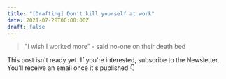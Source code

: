 ```yaml
---
title: "[Drafting] Don't kill yourself at work"
date: 2021-07-28T00:00:00Z
draft: false
---
```

> "I wish I worked more” - said no-one on their death bed

 <!--more-->

This post isn't ready yet. If you're interested, subscribe to the Newsletter. You'll receive an email once it's published 👇
